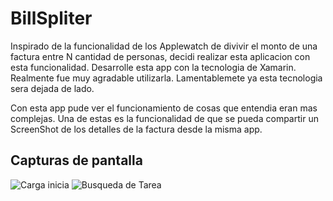 # BillSpliter

Inspirado de la funcionalidad de los Applewatch de divivir el monto de una factura entre N cantidad de personas, decidi realizar esta aplicacion con esta funcionalidad. Desarrolle esta app con la tecnologia de Xamarin. Realmente fue muy agradable utilizarla. Lamentablemete ya esta tecnologia sera dejada de lado.

Con esta app pude ver el funcionamiento de cosas que entendia eran mas complejas. Una de estas es la funcionalidad de que se pueda compartir un ScreenShot de los detalles de la factura desde la misma app.

## Capturas de pantalla

![Carga inicia]()
![Busqueda de Tarea]()
